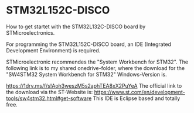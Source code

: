 # STM32L152C-DISCO
How to get startet with the STM32L132C-DISCO board by STMicroelectronics.

For programming the STM32L152C-DISCO board, an IDE (Integrated Development Environment) 
is required.

STMicroelectronic recommendes the "System Workbench for STM32".
The following link is to my shared onedrive-folder, where the download for the "SW4STM32 System Workbench for STM32" Windows-Version is.

https://1drv.ms/f/s!Aoh3weszM5s2aphTEA8xX2PuYeA
The official link to the download via the ST-Website is:
https://www.st.com/en/development-tools/sw4stm32.html#get-software
This IDE is Eclipse based and totally free.
